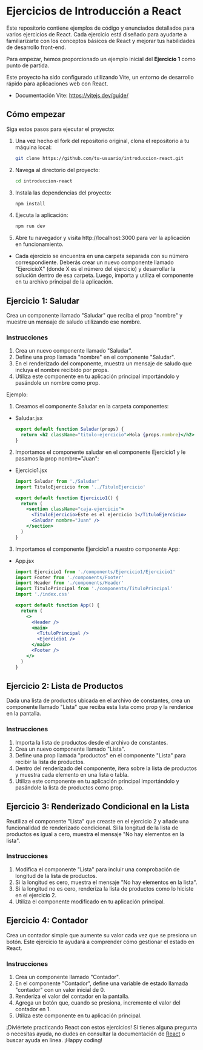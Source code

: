 # Ejercicios de Introducción a React

Este repositorio contiene ejemplos de código y enunciados detallados para varios ejercicios de React. Cada ejercicio está diseñado para ayudarte a familiarizarte con los conceptos básicos de React y mejorar tus habilidades de desarrollo front-end.

Para empezar, hemos proporcionado un ejemplo inicial del **Ejercicio 1** como punto de partida.

Este proyecto ha sido configurado utilizando Vite, un entorno de desarrollo rápido para aplicaciones web con React.

- Documentación Vite: https://vitejs.dev/guide/

## Cómo empezar

Siga estos pasos para ejecutar el proyecto:

1. Una vez hecho el fork del repositorio original, clona el repositorio a tu máquina local:

   ```bash
   git clone https://github.com/tu-usuario/introduccion-react.git
   ```

2. Navega al directorio del proyecto:

   ```bash
   cd introduccion-react
   ```

3. Instala las dependencias del proyecto:

   ```bash
   npm install
   ```

4. Ejecuta la aplicación:

   ```bash
   npm run dev
   ```

5. Abre tu navegador y visita http://localhost:3000 para ver la aplicación en funcionamiento.

- Cada ejercicio se encuentra en una carpeta separada con su número correspondiente. Deberás crear un nuevo componente llamado "EjercicioX" (donde X es el número del ejercicio) y desarrollar la solución dentro de esa carpeta. Luego, importa y utiliza el componente en tu archivo principal de la aplicación.

## Ejercicio 1: Saludar

Crea un componente llamado "Saludar" que reciba el prop "nombre" y muestre un mensaje de saludo utilizando ese nombre.

### Instrucciones

1. Crea un nuevo componente llamado "Saludar".
2. Define una prop llamada "nombre" en el componente "Saludar".
3. En el renderizado del componente, muestra un mensaje de saludo que incluya el nombre recibido por props.
4. Utiliza este componente en tu aplicación principal importándolo y pasándole un nombre como prop.

Ejemplo:

1. Creamos el componente Saludar en la carpeta componentes:

- Saludar.jsx

  ```jsx
  export default function Saludar(props) {
    return <h2 className="titulo-ejercicio">Hola {props.nombre}</h2>
  }
  ```

2. Importamos el componente saludar en el componente Ejercicio1 y le pasamos la prop nombre="Juan":

- Ejercicio1.jsx

  ```jsx
  import Saludar from './Saludar'
  import TituloEjercicio from '../TituloEjercicio'

  export default function Ejercicio1() {
    return (
      <section className="caja-ejercicio">
        <TituloEjercicio>Este es el ejercicio 1</TituloEjercicio>
        <Saludar nombre="Juan" />
      </section>
    )
  }
  ```

3. Importamos el componente Ejercicio1 a nuestro componente App:

- App.jsx

  ```jsx
  import Ejercicio1 from './components/Ejercicio1/Ejercicio1'
  import Footer from './components/Footer'
  import Header from './components/Header'
  import TituloPrincipal from './components/TituloPrincipal'
  import './index.css'

  export default function App() {
    return (
      <>
        <Header />
        <main>
          <TituloPrincipal />
          <Ejercicio1 />
        </main>
        <Footer />
      </>
    )
  }
  ```

## Ejercicio 2: Lista de Productos

Dada una lista de productos ubicada en el archivo de constantes, crea un componente llamado "Lista" que reciba esta lista como prop y la renderice en la pantalla.

### Instrucciones

1. Importa la lista de productos desde el archivo de constantes.
2. Crea un nuevo componente llamado "Lista".
3. Define una prop llamada "productos" en el componente "Lista" para recibir la lista de productos.
4. Dentro del renderizado del componente, itera sobre la lista de productos y muestra cada elemento en una lista o tabla.
5. Utiliza este componente en tu aplicación principal importándolo y pasándole la lista de productos como prop.

## Ejercicio 3: Renderizado Condicional en la Lista

Reutiliza el componente "Lista" que creaste en el ejercicio 2 y añade una funcionalidad de renderizado condicional. Si la longitud de la lista de productos es igual a cero, muestra el mensaje "No hay elementos en la lista".

### Instrucciones

1. Modifica el componente "Lista" para incluir una comprobación de longitud de la lista de productos.
2. Si la longitud es cero, muestra el mensaje "No hay elementos en la lista".
3. Si la longitud no es cero, renderiza la lista de productos como lo hiciste en el ejercicio 2.
4. Utiliza el componente modificado en tu aplicación principal.

## Ejercicio 4: Contador

Crea un contador simple que aumente su valor cada vez que se presiona un botón. Este ejercicio te ayudará a comprender cómo gestionar el estado en React.

### Instrucciones

1. Crea un componente llamado "Contador".
2. En el componente "Contador", define una variable de estado llamada "contador" con un valor inicial de 0.
3. Renderiza el valor del contador en la pantalla.
4. Agrega un botón que, cuando se presiona, incremente el valor del contador en 1.
5. Utiliza este componente en tu aplicación principal.

¡Diviértete practicando React con estos ejercicios! Si tienes alguna pregunta o necesitas ayuda, no dudes en consultar la documentación de [React](https://react.dev/learn) o buscar ayuda en línea. ¡Happy coding!
